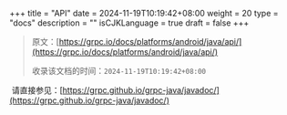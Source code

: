 +++
title = "API"
date = 2024-11-19T10:19:42+08:00
weight = 20
type = "docs"
description = ""
isCJKLanguage = true
draft = false
+++

> 原文：[https://grpc.io/docs/platforms/android/java/api/](https://grpc.io/docs/platforms/android/java/api/)
>
> 收录该文档的时间：`2024-11-19T10:19:42+08:00`

​	请直接参见：[https://grpc.github.io/grpc-java/javadoc/](https://grpc.github.io/grpc-java/javadoc/)
